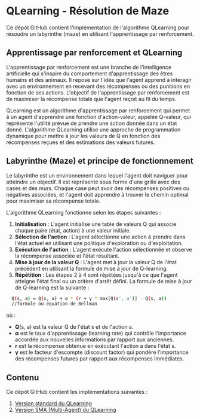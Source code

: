 # QLearning - Résolution de Maze
Ce dépôt GitHub contient l'implémentation de l'algorithme QLearning pour résoudre un labyrinthe (maze) en utilisant l'apprentissage par renforcement. 

## Apprentissage par renforcement et QLearning
L'apprentissage par renforcement est une branche de l'intelligence artificielle qui s'inspire du comportement d'apprentissage des êtres humains et des animaux. Il repose sur l'idée que l'agent apprend à interagir avec un environnement en recevant des récompenses ou des punitions en fonction de ses actions. L'objectif de l'apprentissage par renforcement est de maximiser la récompense totale que l'agent reçoit au fil du temps.

QLearning est un algorithme d'apprentissage par renforcement qui permet à un agent d'apprendre une fonction d'action-valeur, appelée Q-valeur, qui représente l'utilité prévue de prendre une action donnée dans un état donné. L'algorithme QLearning utilise une approche de programmation dynamique pour mettre à jour les valeurs de Q en fonction des récompenses reçues et des estimations des valeurs futures.

## Labyrinthe (Maze) et principe de fonctionnement

Le labyrinthe est un environnement dans lequel l'agent doit naviguer pour atteindre un objectif. Il est représenté sous forme d'une grille avec des cases et des murs. Chaque case peut avoir des récompenses positives ou négatives associées, et l'agent doit apprendre à trouver le chemin optimal pour maximiser sa récompense totale.

L'algorithme QLearning fonctionne selon les étapes suivantes :

1. **Initialisation** : L'agent initialise une table de valeurs Q qui associe chaque paire (état, action) à une valeur initiale.
2. **Sélection de l'action** : L'agent sélectionne une action à prendre dans l'état actuel en utilisant une politique d'exploration ou d'exploitation.
3. **Exécution de l'action** : L'agent exécute l'action sélectionnée et observe la récompense associée et l'état résultant.
4. **Mise à jour de la valeur Q** : L'agent met à jour la valeur Q de l'état précédent en utilisant la formule de mise à jour de Q-learning.
5. **Répétition** : Les étapes 2 à 4 sont répétées jusqu'à ce que l'agent atteigne l'état final ou un critère d'arrêt défini.
La formule de mise à jour de Q-learning est la suivante :

```bash
  Q(s, a) = Q(s, a) + α * (r + γ * max[Q(s', a')] - Q(s, a))
  //formule ou équation de Bellman
```
où :

- **Q**(s, a) est la valeur Q de l'état s et de l'action a.
- **α** est le taux d'apprentissage (learning rate) qui contrôle l'importance accordée aux nouvelles informations par rapport aux anciennes.
- **r** est la récompense obtenue en exécutant l'action a dans l'état s.
- **γ** est le facteur d'escompte (discount factor) qui pondère l'importance des récompenses futures par rapport aux récompenses immédiates.

## Contenu 
Ce dépôt GitHub contient les implémentations suivantes :
1. [Version standard du QLearning](https://github.com/HOUD-FatimaEzzahra/QLearning-Implementation-using-MAS/tree/main/src/main/java/ma/enset/fatiza/version1)
2. [Version SMA (Multi-Agent) du QLearning](https://github.com/HOUD-FatimaEzzahra/QLearning-Implementation-using-MAS/tree/main/src/main/java/ma/enset/fatiza/version2_sma)

